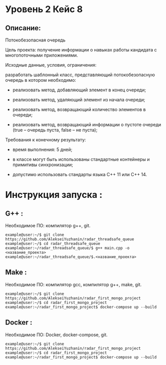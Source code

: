 # Уровень 2 Кейс 8
## Описание:
Потокобезопасная очередь

Цель проекта: получение информации о навыках работы кандидата с многопоточными приложениями.

Исходные данные, условия, ограничения:

разработать шаблонный класс, представляющий потокобезопасную очередь в котором необходимо:

- реализовать метод, добавляющий элемент в конец очереди;

- реализовать метод, удаляющий элемент из начала очереди;

- реализовать метод, возвращающий количество элементов в очереди;

- реализовать метод, возвращающий информации о пустоте очереди (true – очередь пуста, false – не пуста);

Требования к конечному результату:

- время выполнения: 5 дней;

- в классе могут быть использованы стандартные контейнеры и примитивы синхронизации;

- допустимо использовать стандарты языка С++ 11 или C++ 14.

# Инструкция запуска :
## G++ :
Необходимое ПО: компилятор g++, git.
```console
example@user:~/$ git clone https://github.com/AlekseiYuzhanin/radar_threadsafe_queue
example@user:~/$ cd radar_threadsafe_queue
example@user:~/radar_threadsafe_queue/$ g++ main.cpp -o <название_проекта>
example@user:~/radar_threadsafe_queue/$.<название_проекта>
```
## Make :
Необходимое ПО: компилятор gcc, компилятор g++, make, git.
```console
example@user:~/$ git clone https://github.com/AlekseiYuzhanin/radar_first_mongo_project
example@user:~/$ cd radar_first_mongo_project
example@user:~/radar_first_mongo_project$ docker-compose up --build
```

## Docker :
Необходимое ПО: Docker, docker-compose, git.
```console
example@user:~/$ git clone https://github.com/AlekseiYuzhanin/radar_first_mongo_project
example@user:~/$ cd radar_first_mongo_project
example@user:~/radar_first_mongo_project$ docker-compose up --build
```
